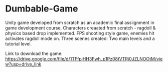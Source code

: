 # Dumbable-Game
Unity game developed from scratch as an academic final assiignment in game development course.
Characters creaated from scratch - ragdoll & physics based drop implemented.
FPS shooting style game, enemies hit activates ragdoll mode on.
Three scenes created: Two main levels and a tutorial level.

Link to download the game: https://drive.google.com/file/d/1TFfpiHH3Fwh_p1Pz08tVTRj0JZLNOOtM/view?usp=drive_link
